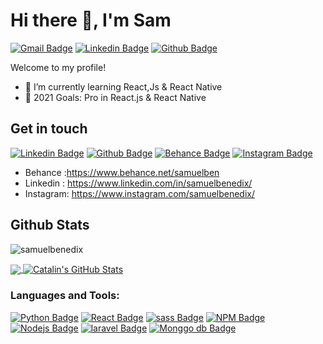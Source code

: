 # Hi there 👋, I'm Sam

[![Gmail Badge](https://img.shields.io/badge/Gmail-D14836?style=for-the-badge&logo=gmail&logoColor=white)](mailto:samben.id0@gmail.com)
[![Linkedin Badge](https://img.shields.io/badge/LinkedIn-0077B5?style=for-the-badge&logo=linkedin&logoColor=white)](https://www.linkedin.com/in/samuelbenedix/)
[![Github Badge](https://img.shields.io/badge/GitHub-100000?style=for-the-badge&logo=github&logoColor=white)](https://www.github.com/samuelbenedix/)

Welcome to my profile!

- 🌱 I’m currently learning React,Js & React Native
- 🥅 2021 Goals: Pro in React.js & React Native

## Get in touch

[![Linkedin Badge](https://img.shields.io/badge/LinkedIn-0077B5?style=for-the-badge&logo=linkedin&logoColor=white)](https://www.linkedin.com/in/samuelbenedix/)
[![Github Badge](https://img.shields.io/badge/GitHub-100000?style=for-the-badge&logo=github&logoColor=white)](https://www.github.com/samuelbenedix/)
[![Behance Badge](https://img.shields.io/badge/Behance-1769FF?style=for-the-badge&logo=behance&logoColor=white)](https://www.behance.net/samuelben)
[![Instagram Badge](https://img.shields.io/badge/Instagram-E4405F?style=for-the-badge&logo=instagram&logoColor=white)](https://www.instagram.com/samuelbenedix/)

- Behance :https://www.behance.net/samuelben
- Linkedin : https://www.linkedin.com/in/samuelbenedix/
- Instagram: https://www.instagram.com/samuelbenedix/

## Github Stats

<p> 
<img src=https://komarev.com/ghpvc/?username=samuelbenedix alt=samuelbenedix /> 
<img src="https://visitor-badge.laobi.icu/badge?page_id=samuelbenedix" alt=""/>
</p>

<a href="https://github.com/samuelbenedix/samuelbenedix">
  <img align="center" src="https://github-readme-stats.vercel.app/api/top-langs/?username=samuelbenedix&hide=html,css&title_color=ffffff&text_color=c9cacc&icon_color=ffa83fF&bg_color=000&hide_border=true" />
  <img align="center" src="https://github-readme-stats.vercel.app/api?username=samuelbenedix&show_icons=true&count_private=true&title_color=ffffff&text_color=c9cacc&icon_color=ffa83f&bg_color=000000&hide_border=true" alt="Catalin's GitHub Stats" />
</a>

### Languages and Tools:

[![Python Badge](https://img.shields.io/badge/Python-3776AB?style=for-the-badge&logo=python&logoColor=white)](https://github.com/samuelbenedix/samuelbenedix)
[![React Badge](https://img.shields.io/badge/React-20232A?style=for-the-badge&logo=react&logoColor=61DAFB)](https://github.com/samuelbenedix/samuelbenedix)
[![sass Badge](https://img.shields.io/badge/Sass-CC6699?style=for-the-badge&logo=sass&logoColor=white)](https://github.com/samuelbenedix/samuelbenedix)
[![NPM Badge](https://img.shields.io/badge/npm-CB3837?style=for-the-badge&logo=npm&logoColor=white)](https://github.com/samuelbenedix/samuelbenedix)
[![Nodejs Badge](https://img.shields.io/badge/Node.js-43853D?style=for-the-badge&logo=node.js&logoColor=white/)](https://github.com/samuelbenedix/samuelbenedix)
[![laravel Badge](https://img.shields.io/badge/Laravel-FF2D20?style=for-the-badge&logo=laravel&logoColor=white)](https://github.com/samuelbenedix/samuelbenedix)
[![Monggo db Badge](https://img.shields.io/badge/MongoDB-4EA94B?style=for-the-badge&logo=mongodb&logoColor=white)](https://github.com/samuelbenedix/samuelbenedix)

<!-- - 🔭 I’m currently working on ... -->

<!-- - 👯 I’m looking to collaborate on ...
- 🤔 I’m looking for help with ...
- 💬 Ask me about ...
- 📫 How to reach me: ...
- 😄 Pronouns: ...
- ⚡ Fun fact: ... -->
